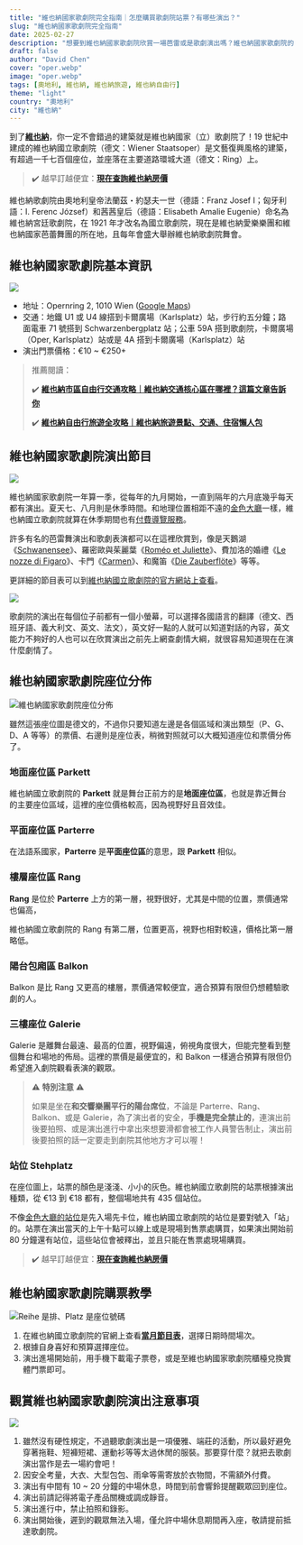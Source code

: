 ```yaml
---
title: "維也納國家歌劇院完全指南｜怎麼購買歌劇院站票？有哪些演出？"
slug: "維也納國家歌劇院完全指南"
date: 2025-02-27
description: "想要到維也納國家歌劇院欣賞一場芭雷或是歌劇演出嗎？維也納國家歌劇院的簡介、交通資訊、座位選擇、注意事項，全部都在這篇文章！"
draft: false
author: "David Chen"
cover: "oper.webp"
image: "oper.webp"
tags: [奧地利, 維也納, 維也納旅遊, 維也納自由行]
theme: "light"
country: "奧地利"
city: "維也納"
---
```


<!--![](oper.webp)-->

到了[**維也納**](/posts/%E7%B6%AD%E4%B9%9F%E7%B4%8D%E8%87%AA%E7%94%B1%E8%A1%8C%E6%97%85%E9%81%8A%E5%85%A8%E6%94%BB%E7%95%A5/)，你一定不會錯過的建築就是維也納國家（立）歌劇院了！19 世紀中建成的維也納國立歌劇院（德文：Wiener Staatsoper）是文藝復興風格的建築，有超過一千七百個座位，並座落在主要道路環城大道（德文：Ring）上。

> ✔️ 越早訂越便宜：[**現在查詢維也納房價**](https://www.booking.com/city/at/vienna.en.html?aid=7956794&no_rooms=1&group_adults=2)

維也納歌劇院由奧地利皇帝法蘭茲・約瑟夫一世（德語：Franz Josef I；匈牙利語：I. Ferenc József）和茜茜皇后（德語：Elisabeth Amalie Eugenie）命名為維也納宮廷歌劇院，在 1921 年才改名為國立歌劇院，現在是維也納愛樂樂團和維也納國家芭蕾舞團的所在地，且每年會盛大舉辦維也納歌劇院舞會。

## 維也納國家歌劇院基本資訊

![](oper-2.webp)

- 地址：Opernring 2, 1010 Wien ([Google Maps](https://maps.app.goo.gl/ktk45RvvSCCr2pLh7))
- 交通：地鐵 U1 或 U4 線搭到卡爾廣場（Karlsplatz）站，步行約五分鐘；路面電車 71 號搭到 Schwarzenbergplatz 站；公車 59A 搭到歌劇院，卡爾廣場（Oper, Karlsplatz）站或是 4A 搭到卡爾廣場（Karlsplatz）站
- 演出門票價格：€10 ~ €250+

> 推薦閱讀：
>
> ✔️ [**維也納市區自由行交通攻略｜維也納交通核心區在哪裡？這篇文章告訴你**](/posts/維也納市區交通攻略/)
>
> ✔️ [**維也納自由行旅遊全攻略｜維也納旅遊景點、交通、住宿懶人包**](/posts/%E7%B6%AD%E4%B9%9F%E7%B4%8D%E8%87%AA%E7%94%B1%E8%A1%8C%E6%97%85%E9%81%8A%E5%85%A8%E6%94%BB%E7%95%A5/)

## 維也納國家歌劇院演出節目

![](oper-3.webp)

維也納國家歌劇院一年算一季，從每年的九月開始，一直到隔年的六月底幾乎每天都有演出。夏天七、八月則是休季時間。和地理位置相距不遠的[金色大廳](/posts/%E7%B6%AD%E4%B9%9F%E7%B4%8D%E9%87%91%E8%89%B2%E5%A4%A7%E5%BB%B3%E5%AE%8C%E5%85%A8%E6%8C%87%E5%8D%97/)一樣，維也納國立歌劇院就算在休季期間也有[付費導覽服務](https://www.wiener-staatsoper.at/en/guided-tours/)。

許多有名的芭雷舞演出和歌劇表演都可以在這裡欣賞到，像是天鵝湖《[Schwanensee](https://www.wiener-staatsoper.at/en/calendar/detail/schwanensee/)》、羅密歐與茱麗葉《[Roméo et Juliette](https://www.wiener-staatsoper.at/en/calendar/detail/romeo-et-juliette/)》、費加洛的婚禮《[Le nozze di Figaro](https://www.wiener-staatsoper.at/en/calendar/detail/le-nozze-di-figaro/)》、卡門《[Carmen](https://www.wiener-staatsoper.at/en/calendar/detail/carmen/)》、和魔笛《[Die Zauber­flöte](https://www.wiener-staatsoper.at/en/calendar/detail/die-zauberfloete/)》等等。

更詳細的節目表可以到[維也納國立歌劇院的官方網站上查看](https://www.wiener-staatsoper.at/en/calendar/)。

![](translate.webp)

歌劇院的演出在每個位子前都有一個小螢幕，可以選擇各國語言的翻譯（德文、西班牙語、義大利文、英文、法文），英文好一點的人就可以知道對話的內容，英文能力不夠好的人也可以在欣賞演出之前先上網查劇情大綱，就很容易知道現在在演什麼劇情了。

## 維也納國家歌劇院座位分佈

![維也納國家歌劇院座位分佈](wiener-staatsoper-sitzplan.webp)

雖然這張座位圖是德文的，不過你只要知道左邊是各個區域和演出類型（P、G、D、A 等等）的票價、右邊則是座位表，稍微對照就可以大概知道座位和票價分佈了。

### **地面座位區 Parkett**

維也納國立歌劇院的 **Parkett** 就是舞台正前方的是**地面座位區**，也就是靠近舞台的主要座位區域，這裡的座位價格較高，因為視野好且音效佳。

### **平面座位區 Parterre**

在法語系國家，**Parterre** 是**平面座位區**的意思，跟 **Parkett** 相似。

### 樓層座位區 Rang

**Rang** 是位於 **Parterre** 上方的第一層，視野很好，尤其是中間的位置，票價通常也偏高，

維也納國立歌劇院的 Rang 有第二層，位置更高，視野也相對較遠，價格比第一層略低。

### 陽台包廂區 Balkon

Balkon 是比 Rang 又更高的樓層，票價通常較便宜，適合預算有限但仍想體驗歌劇的人。

### 三樓座位 Galerie

Galerie 是離舞台最遠、最高的位置，視野偏遠，俯視角度很大，但能完整看到整個舞台和場地的佈局。這裡的票價是最便宜的，和 Balkon 一樣適合預算有限但仍希望進入劇院觀看表演的觀眾。

> ⚠️ **特別注意** ⚠️
> 
> 如果是坐在**和交響樂團平行的陽台席位**，不論是 Parterre、Rang、Balkon、或是 Galerie，為了演出者的安全，**手機是完全禁止的**，連演出前後要拍照、或是演出進行中拿出來想要滑都會被工作人員警告制止，演出前後要拍照的話一定要走到劇院其他地方才可以喔！

### 站位 Stehplatz

在座位圖上，站票的顏色是淺淺、小小的灰色。維也納國立歌劇院的站票根據演出種類，從 €13 到 €18 都有，整個場地共有 435 個站位。

不像[金色大廳的站位](/posts/%E7%B6%AD%E4%B9%9F%E7%B4%8D%E9%87%91%E8%89%B2%E5%A4%A7%E5%BB%B3%E5%AE%8C%E5%85%A8%E6%8C%87%E5%8D%97/)是先入場先卡位，維也納國立歌劇院的站位是要對號入「站」的。站票在演出當天的上午十點可以線上或是現場到售票處購買，如果演出開始前 80 分鐘還有站位，這些站位會被釋出，並且只能在售票處現場購買。

> ✔️ 越早訂越便宜：[**現在查詢維也納房價**](https://www.booking.com/city/at/vienna.en.html?aid=7956794&no_rooms=1&group_adults=2)

## 維也納國家歌劇院購票教學

![Reihe 是排、Platz 是座位號碼](ticket.webp)

1. 在維也納國立歌劇院的官網上查看[**當月節目表**](https://www.wiener-staatsoper.at/en/calendar/)，選擇日期時間場次。
2. 根據自身喜好和預算選擇座位。
3. 演出進場開始前，用手機下載電子票卷，或是至維也納國家歌劇院櫃檯兌換實體門票即可。

## 觀賞維也納國家歌劇院演出注意事項

![](oper-4.webp)

1. 雖然沒有硬性規定，不過聽歌劇演出是一項優雅、端莊的活動，所以最好避免穿著拖鞋、短褲短裙、運動衫等等太過休閒的服裝。那要穿什麼？就把去歌劇演出當作是去一場約會吧！
2. 因安全考量，大衣、大型包包、雨傘等需寄放於衣物間，不需額外付費。
3. 演出有中間有 10 ~ 20 分鐘的中場休息，時間到前會響鈴提醒觀眾回到座位。
4. 演出前請記得將電子產品關機或調成靜音。
5. 演出進行中，禁止拍照和錄影。
6. 演出開始後，遲到的觀眾無法入場，僅允許中場休息期間再入座，敬請提前抵達歌劇院。